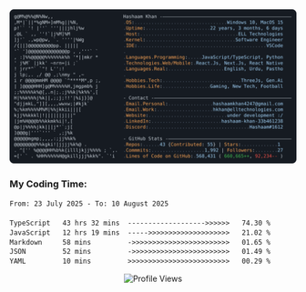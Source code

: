 <a href="https://github.com/HashaamKhan19/HashaamKhan19">
  <picture>
    <source media="(prefers-color-scheme: dark)" srcset="https://raw.githubusercontent.com/HashaamKhan19/HashaamKhan19/main/dark_mode.svg">
    <img alt="Hashaam Khan's GitHub Profile README" src="https://raw.githubusercontent.com/HashaamKhan19/HashaamKhan19/main/dark_mode.svg">
  </picture>
</a>

<h3>My Coding Time:</h1>
<!--START_SECTION:waka-->

```txt
From: 23 July 2025 - To: 10 August 2025

TypeScript   43 hrs 32 mins  ------------------->>>>>>   74.30 %
JavaScript   12 hrs 19 mins  ----->>>>>>>>>>>>>>>>>>>>   21.02 %
Markdown     58 mins         ->>>>>>>>>>>>>>>>>>>>>>>>   01.65 %
JSON         52 mins         ->>>>>>>>>>>>>>>>>>>>>>>>   01.49 %
YAML         10 mins         >>>>>>>>>>>>>>>>>>>>>>>>>   00.29 %
```

<!--END_SECTION:waka-->

<p align="center">
  <img src="https://komarev.com/ghpvc/?username=HashaamKhan19&color=grey&style=for-the-badge&abbreviated=true" alt="Profile Views"/>
</p>
